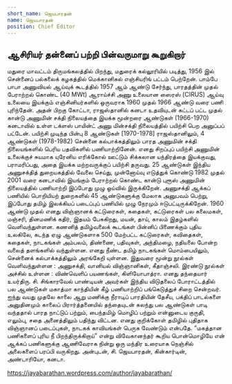 ```yaml
---
short_name: ஜெயபாரதன்
name: ஜெயபாரதன்
position: Chief Editor
---
```

## ஆசிரியர் தன்னைப் பற்றி பின்வருமாறு கூறுகிறார்

மதுரை மாவட்டம் திருமங்கலத்தில் பிறந்து, மதுரைக் கல்லூரியில் படித்து, 1956 இல் சென்னைப் பல்கலைக் கழகத்தில் மெக்கானிகல் எஞ்சியரிங் பட்டம் பெற்றேன். பாம்பே பாபா அணுவியல் ஆய்வுக் கூடத்தில் 1957 ஆம் ஆண்டு சேர்ந்து, பாரதத்தின் முதல் பேராற்றல் கொண்ட (40 MWt) ஆராய்ச்சி அணு உலையான ஸைரஸ் (CIRUS) ஆய்வு உலையை இயக்கும் எஞ்சினியர்களில் ஒருவராக 1960 முதல் 1966 ஆண்டு வரை பணி புரிந்தேன். அதன் பிறகு கோட்டா, ராஜஸ்தானில் கனடா உதவியுடன் கட்டப் பட்ட முதல் கான்டு அணுமின் சக்தி நிலையத்தை இயக்க மூன்றரை ஆண்டுகள் (1966-1970) கனடாவில் உள்ள டக்ளஸ் பாயின்ட் அணு மின்சக்தி நிலையத்தில் பயிற்சி பெற அனுப்பப் பட்டேன். பயிற்சி முடிந்த பின்பு 8 ஆண்டுகள் [1970-1978] ராஜஸ்தானிலும், 4 ஆண்டுகள் (1978-1982) சென்னை கல்பாக்கத்திலும் பாரத அணுமின் சக்தி நிலையங்களில் பெரிய பதவிகளில் பணியாற்றினேன். எனது சிறப்புப் பயிற்சி அணுமின் உலைக்குச் சுயமாக யுரேனிய எரிக்கோல் ஊட்டும் சிக்கலான யந்திரத்தை இயக்குவது, பராமரிப்பது, அதை இயக்க மற்றவருக்குப் பயிற்சி தருவது. 25 ஆண்டுகள் இந்திய அணுசக்தித் துறையகத்தில் வேலை செய்து, முன்னோய்வு எடுத்துக் கொண்டு 1982 முதல் 2001 வரை கனடாவில் இயங்கும் பேராற்றல் கொண்ட கான்டு புரூஸ் அணுமின் நிலையத்தில் பணியாற்றி இப்போது முழு ஓய்வில் இருக்கிறேன். அணுசக்தி ஆக்கப் பணியில் பொறியியற் துறைகளில் 45 ஆண்டுகளுக்கு மேலாக அனுபவம் பெற்று, இப்போது தமிழ் இலக்கியப் படைப்புப் பணியில் முழு நேரமும் ஈடுபட்டிருக்கிறேன். 1960 ஆண்டு முதல் எனது விஞ்ஞானக் கட்டுரைகள், கதைகள், கட்டுரைகள் பல கலைமகள், மஞ்சரி, தினமணிக் கதிர், இதயம் பேசுகிறது, மயன், தாய், காலம் இதழ்களில் வெளிவந்துள்ளன. கணனித் தமிழ்வலைக் கூடங்கள் பின்னிப் பிணைக்கும் புதிய உலகிலே, கடந்த ஏழு ஆண்டுகளாக 500 மேற்பட்ட கட்டுரைகள், கவிதைகள், கதைகள், நாடகங்கள் அம்பலம், திண்ணை, பதிவுகள், அந்திமழை, நதியலை போன்ற வலைத் தளங்களில் வந்துள்ளன. எனது நீண்ட தமிழ் நாடகங்கள் மொம்பையிலும், சென்னைக் கல்பாக்கத்திலும் அரங்கேறி யுள்ளன. இதுவரை மூன்று நூல்கள் வெளிவந்துள்ளன : அணுசக்தி, வானியல் விஞ்ஞானிகள், கீதாஞ்சலி. இரண்டு நூல்கள் அச்சில் உள்ளன : விண்வெளிப் பயணங்கள், கிளியோபாத்ரா. எனது தந்தையார் உயர்திரு. சி. சிங்காரவேல் பாண்டியன் அவர்கள் இந்திய விடுதலைப் போராட்டத்தில் பல ஆண்டுகள் மகாத்மா காந்தியின் கீழ் பணியாற்றிப் பங்கெடுத்துச் சிறை சென்றவர். ஐந்து வயது முதலே காலை ஆறு மணிக்கு நீராடிப் பாரதியின் தேசீய, பக்திப் பாடல்களை அனுதினமும் காலைப் பிரார்த்தனையில் தந்தையுடன் கலந்து பல ஆண்டுகள் பாடி வந்ததால் பாரத நாட்டுப் பற்றும், பைந்தமிழ் மொழிப் பற்றும் என்னுடைய குருதி, எலும்பு, சதை அனைத்திலும் பதிந்து விட்டன. எனது குறிக்கோள் தமிழில் புதிதாக விஞ்ஞானப் படைப்புகள், நாடகக் காவியங்கள் பெருக வேண்டும் என்பதே. “மகத்தான பணிகளைப் புரிய நீ பிறந்திருக்கிறாய்” என்று விவேகானந்தர் கூறிய பொன்மொழியே என் ஆக்கப் பணிகளுக்கு ஆணிவேராக நின்று ஒரு மந்திர உரையாக நெஞ்சில் அலைகளைப் பரப்பி வருகிறது. அன்புடன், சி. ஜெயபாரதன், கின்கார்டின், அண்டாரியோ, கனடா.

https://jayabarathan.wordpress.com/author/jayabarathan/